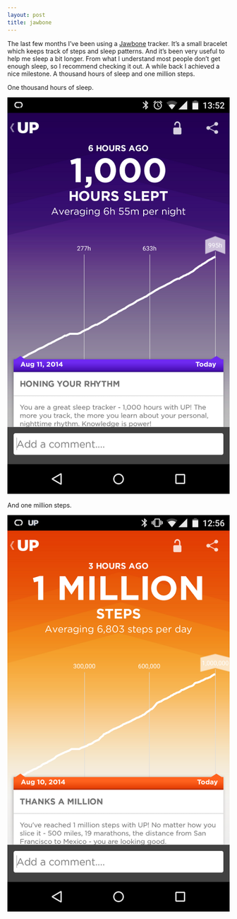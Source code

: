 ```yaml
---
layout: post
title: jawbone
---
```


The last few months I’ve been using a [Jawbone](http://www.jawbone.com) tracker. It’s a small bracelet which keeps track of steps and sleep patterns. And it’s been very useful to help me sleep a bit longer. From what I understand most people don’t get enough sleep, so I recommend checking it out. A while back I achieved a nice milestone. A thousand hours of sleep and one million steps.

One thousand hours of sleep.

![](/images/1000-hours.png)

And one million steps.

![](/images/1-million-steps.png)


